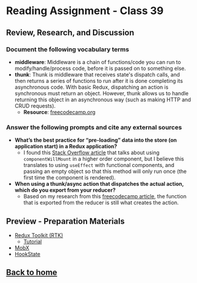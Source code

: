 # Reading Assignment - Class 39

## Review, Research, and Discussion

### Document the following vocabulary terms

- **middleware**: Middleware is a chain of functions/code you can run to modify/handle/process code, before it is passed on to something else.
- **thunk**: Thunk is middleware that receives state's dispatch calls, and then returns a series of functions to run after it is done completing its asynchronous code. With basic Redux, dispatching an action is synchronous must return an object. However, thunk allows us to handle returning this object in an asynchronous way (such as making HTTP and CRUD requests).
  - **Resource**: [freecodecamp.org](https://www.freecodecamp.org/news/redux-thunk-explained-with-examples/)

### Answer the following prompts and cite any external sources

- **What’s the best practice for “pre-loading” data into the store (on application start) in a Redux application?**
  - I found this [Stack Overflow article](https://stackoverflow.com/questions/39356517/correct-way-to-pre-load-component-data-in-reactredux) that talks about using `componentWillMount` in a higher order component, but I believe this translates to using `useEffect` with functional components, and passing an empty object so that this method will only run once (the first time the component is rendered).
- **When using a thunk/async action that dispatches the actual action, which do you export from your reducer?**
  - Based on my research from this [freecodecamp article](https://www.freecodecamp.org/news/loading-data-in-react-redux-thunk-redux-saga-suspense-hooks-666b21da1569/), the function that is exported from the reducer is still what creates the action.

## Preview - Preparation Materials

- [Redux Toolkit (RTK)](https://redux-toolkit.js.org/)
  - [Tutorial](https://redux-toolkit.js.org/tutorials/intermediate-tutorial)
- [MobX](https://mobx.js.org/getting-started.html)
- [HookState](https://hookstate.js.org/)

## [Back to home](https://dcalhoun286.github.io/reading-notes/)
